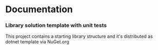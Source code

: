 
# Documentation

### Library solution template with unit tests

This project contains a starting library structure and it's distributed as dotnet template via NuGet.org
